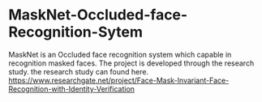 # MaskNet-Occluded-face-Recognition-Sytem
MaskNet is an Occluded face recognition system which capable in recognition masked faces. The  project is developed through the research study. the research study can found here.  https://www.researchgate.net/project/Face-Mask-Invariant-Face-Recognition-with-Identity-Verification
